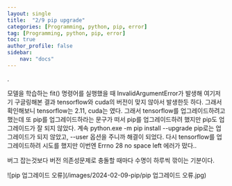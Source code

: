 ```yaml
---
layout: single
title:  "2/9 pip upgrade"
categories: [Programming, python, pip, error]
tag: [Programming, python, pip, error]
toc: true
author_profile: false
sidebar:
    nav: "docs"
---
```




  

.

 모델을 학습하는 fit() 명령어를 실행했을 때 InvalidArgumentError가 발생해 여기저기 구글링해본 결과 tensorflow와 cuda의 버전이 맞지 않아서 발생한듯 하다. 그래서 확인해보니 tensorflow는 2.11, cuda는 였다. 그래서 tensorflow를 업그레이드하려고 했는데 또 pip를 업그레이드하라는 문구가 떠서 pip를 업그레이드하려 했지만 pip도 업그레이드가 잘 되지 않았다. 계속 python.exe -m pip install --upgrade pip로는 업그레이드가 되지 않았고, --user 옵션을 주니까 해결이 되었다. 다시 tensorflow를 업그레이드하려 시도를 했지만 이번엔 Errno 28 no space left 에러가 떴다..

버그 잡는것보다 버전 의존성문제로 충돌할 때마다 수명이 하루씩 깎이는 기분이다.

![pip 업그레이드 오류](/images/2024-02-09-pip/pip 업그레이드 오류.jpg)